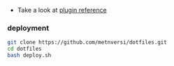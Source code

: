 - Take a look at [plugin reference](./pref/README.md)

### deployment

```bash
git clone https://github.com/metnversi/dotfiles.git
cd dotfiles
bash deploy.sh
```
